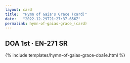 ```yaml
---
layout: card
title:  "Hymn of Gaia's Grace (card)"
date:   "2022-12-29T21:27:37.656Z"
permalink: hymn-of-gaias-grace_(card)
---
```


## DOA 1st &middot; EN-271 SR

{% include templates/hymn-of-gaias-grace-doa1e.html %}
